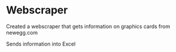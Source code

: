# Webscraper

Created a webscraper that gets information on graphics cards from newegg.com

Sends information into Excel
